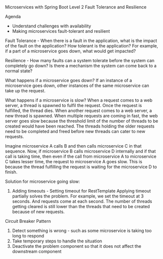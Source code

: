 Microservices with Spring Boot Level 2
Fault Tolerance and Resilience

Agenda
- Understand challenges with availability
- Making microservices fault-tolerant and resilient

Fault Tolerance - When there is a fault in the application, what is the impact of the fault on the application? How tolerant is the application? For example, if a part of a microservice goes down, what would get impacted?

Resilience - How many faults can a system tolerate before the system can completely go down? Is there a mechanism the system can come back to a normal state?

What happens if a microservice goes down?
If an instance of a microservice goes down, other instances of the same microservice can take up the request. 

What happens if a microservice is slow?
When a request comes to a web server, a thread is spawned to fulfil the request.
Once the request is fulfilled, the thread dies.
When another request comes to a web server, a new thread is spawned. 
When multiple requests are coming in fast, the web server goes slow because the threshold limit of the number of threads to be created would have been reached. The threads holding the older requests need to be completed and freed before new threads can cater to new requests.

Imagine microservice A calls B and then calls microservice C in that sequence. Now, if microservice B calls microservice D internally and if that call is taking time, then even if the call from microservice A to microservice C takes lesser time, the request to microservice A goes slow.  This is because the thread fulfilling the request is waiting for the microservice D to finish. 

Solution for microservice going slow:
1) Adding timeouts - Setting timeout for RestTemplate
   Applying timeout partially solves the problem. For example, we set the timeout at 3 seconds. And requests come at each second. The number of threads getting cleared is still lower than the threads that need to be created because of new requests.

Circuit Breaker Pattern
1) Detect something is wrong - such as some microservice is taking too long to respond
2) Take temporary steps to handle the situation
3) Deactivate the problem component so that it does not affect the downstream component





